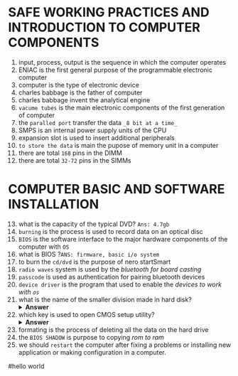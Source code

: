 # SAFE WORKING PRACTICES AND INTRODUCTION TO COMPUTER COMPONENTS
1. input, process, output is the sequence in which the computer operates
2. ENIAC is the first general purpose of the programmable electronic computer
3. computer is the type of electronic device
4. charles babbage is the father of computer
5. charles babbage invent the analytical engine
6. `vacume tubes` is the main electronic components of the first generation of computer
7. the `paralled port` transfer the data `_8 bit at a time_`
8. SMPS is an internal power supply units of the CPU
9. expansion slot is used to insert additional peripherals
10. `to store the data` is main the pupose of memory unit in a computer
11. there are total `168` pins in the DIMM
12. there are total `32-72` pins in the SIMMs

# COMPUTER BASIC AND SOFTWARE INSTALLATION

13. what is the capacity of the typical DVD? `Ans: 4.7gb`
14. `burning` is the process is used to record data on an optical disc
15. `BIOS` is the software interface to the major hardware components of the computer with `OS`
16. what is BIOS ?`ANS: firmware, basic i/o system`
17. to burn the `cd/dvd` is the purpose of nero startSmart
18. `radio waves` system is used by the _bluetooth for board casting_
19. `passcode` is used as authentication for pairing bluetooth devices
20. `device driver` is the program that used to enable the _devices to work with `os`_
21. what is the name of the smaller division made in hard disk?
    <details><summary><b>Answer</b></summary>
    <p>The smallest division made in a hard disk is called a sector. A sector is a physical storage unit on a disk, and is almost always 512 bytes (0.5 kB) in size.</p>
    </details>
22. which key is used to open CMOS setup utility?
    <details><summary><b>Answer</b></summary>
    <ul>
        <li>Delete (Del)</li>
        <li>F2</li>
        <li>F10</li>
        <li>Ctrl+Alt+Esc</li>
        <li>Ctrl+Esc</li>
    </ul>
    </details>
23. formating is the process of deleting all the data on the hard drive
24. the `BIOS SHADOW` is purpose to copying *rom to ram*
25. we should `restart` the computer after fixing a problems or installing new application or making configuration in a computer.

#hello world
    
